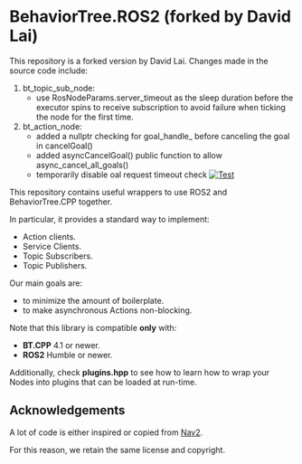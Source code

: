 # BehaviorTree.ROS2 (forked by David Lai)

This repository is a forked version by David Lai. Changes made in the source code include:
1. bt_topic_sub_node:
    - use RosNodeParams.server_timeout as the sleep duration before the executor spins to receive subscription to avoid failure when ticking the node for the first time.
2. bt_action_node:
    - added a nullptr checking for goal_handle_ before canceling the goal in cancelGoal()
    - added asyncCancelGoal() public function to allow async_cancel_all_goals()
    - temporarily disable oal request timeout check
[![Test](https://github.com/BehaviorTree/BehaviorTree.ROS2/actions/workflows/test.yml/badge.svg)](https://github.com/BehaviorTree/BehaviorTree.ROS2/actions/workflows/test.yml)

This repository contains useful wrappers to use ROS2 and BehaviorTree.CPP together.

In particular, it provides a standard way to implement:

- Action clients.
- Service Clients.
- Topic Subscribers.
- Topic Publishers.

Our main goals are:

- to minimize the amount of boilerplate.
- to make asynchronous Actions non-blocking.

Note that this library is compatible **only** with:

- **BT.CPP** 4.1 or newer.
- **ROS2** Humble or newer.

Additionally, check **plugins.hpp** to see how to learn how to
wrap your Nodes into plugins that can be loaded at run-time.


## Acknowledgements

A lot of code is either inspired or copied from [Nav2](https://navigation.ros.org/).

For this reason, we retain the same license and copyright.


